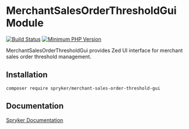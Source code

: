 # MerchantSalesOrderThresholdGui Module
[![Build Status](https://travis-ci.org/spryker/merchant-sales-order-threshold-gui.svg)](https://travis-ci.org/spryker/merchant-sales-order-threshold-gui)
[![Minimum PHP Version](https://img.shields.io/badge/php-%3E%3D%207.2-8892BF.svg)](https://php.net/)

MerchantSalesOrderThresholdGui provides Zed UI interface for merchant sales order threshold management.

## Installation

```
composer require spryker/merchant-sales-order-threshold-gui
```

## Documentation

[Spryker Documentation](https://academy.spryker.com/developing_with_spryker/module_guide/modules.html)
